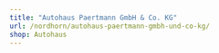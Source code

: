 ```yaml
---
title: "Autohaus Paertmann GmbH & Co. KG"
url: /nordhorn/autohaus-paertmann-gmbh-und-co-kg/
shop: Autohaus
---
```

